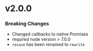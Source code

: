 # v2.0.0
### Breaking Changes
* Changed callbacks to native Promises
* required node version > 7.0.0
* `resave` has been renamed to `rewrite`